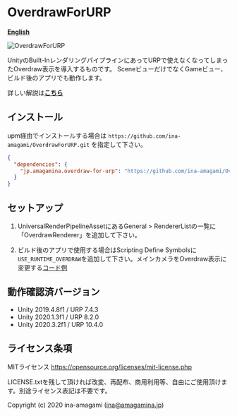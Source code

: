 # OverdrawForURP

[**English**](README.md)

![OverdrawForURP](https://amagamina.jp/wp-content/uploads/2020/09/overdraw-change.gif)

UnityのBuilt-InレンダリングパイプラインにあってURPで使えなくなってしまったOverdraw表示を導入するものです。
SceneビューだけでなくGameビュー、ビルド後のアプリでも動作します。

詳しい解説は[**こちら**](https://amagamina.jp/overdraw-for-urp/)

## インストール

upm経由でインストールする場合は `https://github.com/ina-amagami/OverdrawForURP.git` を指定して下さい。

```manifest.json
{
  "dependencies": {
    "jp.amagamina.overdraw-for-urp": "https://github.com/ina-amagami/OverdrawForURP.git"
  }
}
```

## セットアップ

1. UniversalRenderPipelineAssetにあるGeneral > RendererListの一覧に「OverdrawRenderer」を追加して下さい。

2. ビルド後のアプリで使用する場合はScripting Define Symbolsに`USE_RUNTIME_OVERDRAW`を追加して下さい。メインカメラをOverdraw表示に変更する[コード例](https://gist.github.com/ina-amagami/2f4a3b493d58333fdfcaa1baffbc066b)

## 動作確認済バージョン

- Unity 2019.4.8f1 / URP 7.4.3
- Unity 2020.1.3f1 / URP 8.2.0
- Unity 2020.3.2f1 / URP 10.4.0

## ライセンス条項

MITライセンス
https://opensource.org/licenses/mit-license.php

LICENSE.txtを残して頂ければ改変、再配布、商用利用等、自由にご使用頂けます。別途ライセンス表記は不要です。

Copyright (c) 2020 ina-amagami (ina@amagamina.jp)
